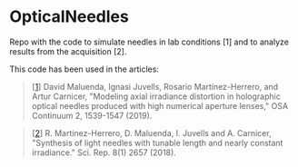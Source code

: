 # OpticalNeedles
Repo with the code to simulate needles in lab conditions [1] and to analyze results from the acquisition [2].

This code has been used in the articles:

 > [[1](https://doi.org/10.1364/OSAC.2.001539)] David Maluenda, Ignasi Juvells, Rosario Martínez-Herrero, and Artur Carnicer, "Modeling axial irradiance distortion in holographic optical needles produced with high numerical aperture lenses," OSA Continuum 2, 1539-1547 (2019).

 > [[2](https://doi.org/10.1038/s41598-018-21007-7)] R. Martinez-Herrero, D. Maluenda, I. Juvells and A. Carnicer, "Synthesis of light needles with tunable length and nearly constant irradiance." Sci. Rep. 8(1) 2657 (2018).
